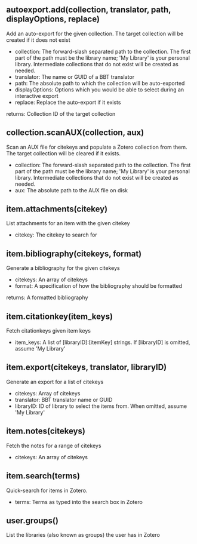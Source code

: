 ## autoexport.add(collection, translator, path, displayOptions, replace)

Add an auto-export for the given collection. The target collection will be created if it does not exist

* collection: The forward-slash separated path to the collection. The first part of the path must be the library name; 'My Library' is your personal library. Intermediate collections that do not exist will be created as needed.
* translator: The name or GUID of a BBT translator
* path: The absolute path to which the collection will be auto-exported
* displayOptions: Options which you would be able to select during an interactive export
* replace: Replace the auto-export if it exists

 returns: Collection ID of the target collection

## collection.scanAUX(collection, aux)

Scan an AUX file for citekeys and populate a Zotero collection from them. The target collection will be cleared if it exists.

* collection: The forward-slash separated path to the collection. The first part of the path must be the library name; 'My Library' is your personal library. Intermediate collections that do not exist will be created as needed.
* aux: The absolute path to the AUX file on disk


## item.attachments(citekey)

List attachments for an item with the given citekey

* citekey: The citekey to search for

## item.bibliography(citekeys, format)

Generate a bibliography for the given citekeys

* citekeys: An array of citekeys
* format: A specification of how the bibliography should be formatted

 returns: A formatted bibliography

## item.citationkey(item\_keys)

Fetch citationkeys given item keys

* item\_keys: A list of [libraryID]:[itemKey] strings. If [libraryID] is omitted, assume 'My Library'

## item.export(citekeys, translator, libraryID)

Generate an export for a list of citekeys

* citekeys: Array of citekeys
* translator: BBT translator name or GUID
* libraryID: ID of library to select the items from. When omitted, assume 'My Library'

## item.notes(citekeys)

Fetch the notes for a range of citekeys

* citekeys: An array of citekeys

## item.search(terms)

Quick-search for items in Zotero.

* terms: Terms as typed into the search box in Zotero

## user.groups()

List the libraries (also known as groups) the user has in Zotero

